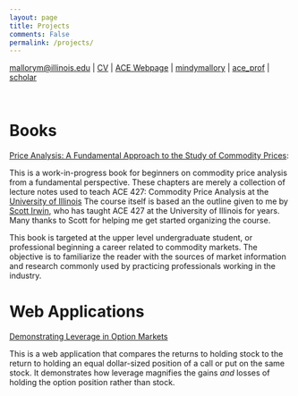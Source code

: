 ```yaml
---
layout: page
title: Projects
comments: False
permalink: /projects/
---
```



<div id="webaddress">
<i class="fa fa-envelope"></i> <a href="mailto:mallorym@illinois.edu">mallorym@illinois.edu</a>
|
<i class="fa fa-info-circle"></i> <a href="http://mindymallory.github.io/CV/">CV</a>
|
<i class="fa fa-hand-o-right"></i> <a href="http://ace.illinois.edu/directory/mallorym">ACE Webpage</a>
|
<i class="fa fa-github"></i> <a href="https://github.com/mindymallory">mindymallory</a>
|
<i class="fa fa-twitter"></i> <a href="https://twitter.com/ace_prof">ace_prof</a>
|
<i class="fa fa-google"></i> <a href="https://scholar.google.com/citations?user=bp9U6boAAAAJ&hl=en">scholar</a>
</div>

&nbsp; 


# Books

[Price Analysis: A Fundamental Approach to the Study of Commodity Prices](http://mindymallory.github.io/PriceAnalysis/): 


<p>This is a work-in-progress book for beginners on commodity price analysis from a fundamental perspective. These chapters are merely a collection of lecture notes used to teach ACE 427: Commodity Price Analysis at the <a href="http://ace.illinois.edu">University of Illinois</a> The course itself is based an the outline given to me by <a href="http://www.farmdoc.illinois.edu/irwin/">Scott Irwin</a>, who has taught ACE 427 at the University of Illinois for years. Many thanks to Scott for helping me get started organizing the course.</p>

<p>This book is targeted at the upper level undergraduate student, or professional beginning a career related to commodity markets. The objective is to familiarize the reader with the sources of market information and research commonly used by practicing professionals working in the industry. </p>



# Web Applications

[Demonstrating Leverage in Option Markets](https://mindymallory.shinyapps.io/OptionReturns)

This is a web application that compares the returns to holding stock to the return to holding an equal dollar-sized position of a call or put on the same stock. It demonstrates how leverage magnifies the gains *and* losses of holding the option position rather than stock. 